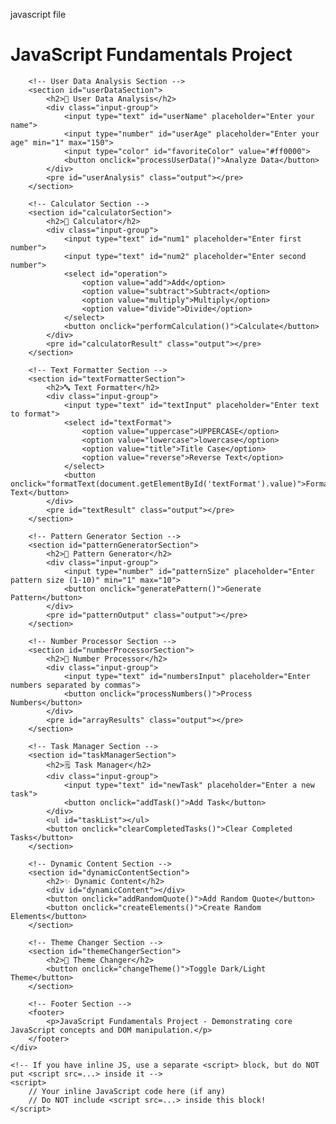  javascript file
 
 <script>
        
        PART 1: JAVASCRIPT BASICS
   
        
        // Variables to store user data
        let userData = {
            name: '',
            age: 0,
            favoriteColor: '',
            isAdult: false
        };

        /**
         * Function to process and analyze user input data
         * Demonstrates variables, data types, operators, and conditionals
         */
        function processUserData() {
            // Get user input values
            const nameInput = document.getElementById('userName').value;
            const ageInput = document.getElementById('userAge').value;
            const colorInput = document.getElementById('favoriteColor').value;
            
            // Input validation using conditionals
            if (!nameInput.trim()) {
                displayError('userAnalysis', 'Please enter your name!');
                return;
            }
            
            if (!ageInput || ageInput < 1 || ageInput > 150) {
                displayError('userAnalysis', 'Please enter a valid age (1-150)!');
                return;
            }
            
            if (!colorInput) {
                displayError('userAnalysis', 'Please select your favorite color!');
                return;
            }
            
            // Store data in variables
            userData.name = nameInput.trim();
            userData.age = parseInt(ageInput);
            userData.favoriteColor = colorInput;
            userData.isAdult = userData.age >= 18; // Boolean operator
            
            // Process data using conditionals and operators
            let ageCategory = '';
            if (userData.age < 13) {
                ageCategory = 'child';
            } else if (userData.age < 18) {
                ageCategory = 'teenager';
            } else if (userData.age < 65) {
                ageCategory = 'adult';
            } else {
                ageCategory = 'senior';
            }
            
            // Create personalized message using template literals
            const analysis = `
🎉 Hello ${userData.name}!

📊 Your Profile Analysis:
• Age: ${userData.age} years old (${ageCategory})
• Adult Status: ${userData.isAdult ? 'Yes' : 'No'}
• Favorite Color: ${userData.favoriteColor}
• Birth Year: ${new Date().getFullYear() - userData.age}

🎨 Color Personality:
${getColorPersonality(userData.favoriteColor)}

💡 Fun Fact: You've been alive for approximately ${userData.age * 365} days!
            `;
            
            displaySuccess('userAnalysis', analysis);
            console.log('User data processed:', userData);
        }

        // ===========================================
        // PART 2: JAVASCRIPT FUNCTIONS
        // ===========================================
        
        /**
         * Function 1: Calculator with multiple operations
         * Demonstrates function parameters, return values, and switch statements
         */
        function calculate(num1, num2, operation) {
            // Convert strings to numbers
            const a = parseFloat(num1);
            const b = parseFloat(num2);
            
            // Input validation
            if (isNaN(a) || isNaN(b)) {
                return { error: 'Please enter valid numbers!' };
            }
            
            // Switch statement for different operations
            switch (operation) {
                case 'add':
                    return { result: a + b, formula: `${a} + ${b} = ${a + b}` };
                case 'subtract':
                    return { result: a - b, formula: `${a} - ${b} = ${a - b}` };
                case 'multiply':
                    return { result: a * b, formula: `${a} × ${b} = ${a * b}` };
                case 'divide':
                    if (b === 0) {
                        return { error: 'Cannot divide by zero!' };
                    }
                    return { result: a / b, formula: `${a} ÷ ${b} = ${(a / b).toFixed(2)}` };
                default:
                    return { error: 'Invalid operation!' };
            }
        }
        
        /**
         * Function to handle calculator button click
         */
        function performCalculation() {
            const num1 = document.getElementById('num1').value;
            const num2 = document.getElementById('num2').value;
            const operation = document.getElementById('operation').value;
            
            const result = calculate(num1, num2, operation);
            
            if (result.error) {
                displayError('calculatorResult', result.error);
            } else {
                displaySuccess('calculatorResult', `✅ ${result.formula}\nResult: ${result.result}`);
            }
        }
        
        /**
         * Function 2: Text formatter with multiple transformation options
         * Demonstrates string methods and function overloading concept
         */
        function transformText(text, format) {
            if (!text || text.trim() === '') {
                return { error: 'Please enter some text!' };
            }
            
            switch (format) {
                case 'uppercase':
                    return { result: text.toUpperCase(), description: 'Converted to UPPERCASE' };
                case 'lowercase':
                    return { result: text.toLowerCase(), description: 'Converted to lowercase' };
                case 'title':
                    return { 
                        result: text.toLowerCase().replace(/\b\w/g, char => char.toUpperCase()),
                        description: 'Converted to Title Case'
                    };
                case 'reverse':
                    return { 
                        result: text.split('').reverse().join(''),
                        description: 'Text reversed'
                    };
                default:
                    return { error: 'Invalid format!' };
            }
        }
        
        /**
         * Function to handle text formatting
         */
        function formatText(format) {
            const text = document.getElementById('textInput').value;
            const result = transformText(text, format);
            
            if (result.error) {
                displayError('textResult', result.error);
            } else {
                const output = `${result.description}:\n"${result.result}"`;
                displaySuccess('textResult', output);
            }
        }
        
        /**
         * Helper function: Get color personality description
         */
        function getColorPersonality(color) {
            const personalities = {
                red: 'Passionate and energetic! You love excitement and adventure.',
                blue: 'Calm and trustworthy! You value peace and stability.',
                green: 'Natural and balanced! You appreciate growth and harmony.',
                purple: 'Creative and mysterious! You have a unique perspective.',
                orange: 'Enthusiastic and friendly! You bring joy to others.'
            };
            
            return personalities[color] || 'You have excellent taste in colors!';
        }

        // ===========================================
        // PART 3: JAVASCRIPT LOOPS
        // ===========================================
        
        /**
         * Loop Example 1: For loop to generate patterns
         */
        function generatePattern() {
            const size = parseInt(document.getElementById('patternSize').value);
            
            if (!size || size < 1 || size > 10) {
                displayError('patternOutput', 'Please enter a valid size (1-10)!');
                return;
            }
            
            let pattern = '';
            
            // Nested for loops to create a triangle pattern
            for (let i = 1; i <= size; i++) {
                // Add spaces for centering
                for (let j = 1; j <= size - i; j++) {
                    pattern += ' ';
                }
                // Add stars
                for (let k = 1; k <= 2 * i - 1; k++) {
                    pattern += '*';
                }
                pattern += '\n';
            }
            
            const output = `Generated ${size}-level triangle pattern:\n\n${pattern}`;
            displaySuccess('patternOutput', output);
            console.log('Pattern generated with nested for loops');
        }
        
        /**
         * Loop Example 2: While loop for counter
         */
        let counterValue = 0;
        let counterInterval = null;
        
        function startCounter() {
            if (counterInterval) return; // Prevent multiple intervals
            
            counterInterval = setInterval(() => {
                counterValue++;
                document.getElementById('counterDisplay').textContent = counterValue;
                
                // Stop automatically at 100 (while loop concept)
                if (counterValue >= 100) {
                    stopCounter();
                    displaySuccess('counterDisplay', '🎉 Counter reached 100!');
                }
            }, 100);
            
            console.log('Counter started using while loop concept');
        }
        
        function stopCounter() {
            if (counterInterval) {
                clearInterval(counterInterval);
                counterInterval = null;
            }
        }
        
        function resetCounter() {
            stopCounter();
            counterValue = 0;
            document.getElementById('counterDisplay').textContent = '0';
        }
        
        /**
         * Loop Example 3: forEach loop for array processing
         */
        function processNumbers() {
            const input = document.getElementById('numbersInput').value;
            
            if (!input.trim()) {
                displayError('arrayResults', 'Please enter some numbers!');
                return;
            }
            
            // Convert input to array of numbers
            const numbers = input.split(',').map(num => parseFloat(num.trim())).filter(num => !isNaN(num));
            
            if (numbers.length === 0) {
                displayError('arrayResults', 'Please enter valid numbers separated by commas!');
                return;
            }
            
            let sum = 0;
            let product = 1;
            let evens = [];
            let odds = [];
            
            // Using forEach loop to process each number
            numbers.forEach((num, index) => {
                sum += num; // Calculate sum
                product *= num; // Calculate product
                
                // Separate evens and odds
                if (num % 2 === 0) {
                    evens.push(num);
                } else {
                    odds.push(num);
                }
                
                console.log(`Processing number ${index + 1}: ${num}`);
            });
            
            const average = sum / numbers.length;
            
            const results = `
📊 Array Processing Results:
• Original Array: [${numbers.join(', ')}]
• Length: ${numbers.length} numbers
• Sum: ${sum}
• Average: ${average.toFixed(2)}
• Product: ${product}
• Even Numbers: [${evens.join(', ') || 'none'}]
• Odd Numbers: [${odds.join(', ') || 'none'}]
• Min Value: ${Math.min(...numbers)}
• Max Value: ${Math.max(...numbers)}
            `;
            
            displaySuccess('arrayResults', results);
        }

        // ===========================================
        // PART 4: DOM MANIPULATION
        // ===========================================
        
        // Array to store tasks
        let tasks = [];
        let taskIdCounter = 0;
        
        /**
         * DOM Interaction 1: Add new task to the list
         */
        function addTask() {
            const taskInput = document.getElementById('newTask');
            const taskText = taskInput.value.trim();
            
            if (!taskText) {
                displayError('newTask', 'Please enter a task!');
                return;
            }
            
            // Create task object
            const task = {
                id: ++taskIdCounter,
                text: taskText,
                completed: false,
                createdAt: new Date().toLocaleTimeString()
            };
            
            // Add to tasks array
            tasks.push(task);
            
            // Clear input
            taskInput.value = '';
            
            // Update DOM
            renderTasks();
            console.log('Task added:', task);
        }
        
        /**
         * DOM Interaction 2: Render tasks dynamically
         */
        function renderTasks() {
            const taskList = document.getElementById('taskList');
            taskList.innerHTML = ''; // Clear existing content
            
            // Loop through tasks and create DOM elements
            tasks.forEach(task => {
                const listItem = document.createElement('li');
                listItem.className = `task-item ${task.completed ? 'completed' : ''}`;
                listItem.innerHTML = `
                    <strong>${task.text}</strong>
                    <small style="display: block; color: #666; margin-top: 5px;">
                        Created: ${task.createdAt} | ID: ${task.id}
                    </small>
                `;
                
                // Add click event listener to toggle completion
                listItem.addEventListener('click', () => toggleTask(task.id));
                
                // Add animation class
                listItem.classList.add('fade-in');
                
                taskList.appendChild(listItem);
            });
            
            // Update task statistics
            updateTaskStats();
        }
        
        /**
         * DOM Interaction 3: Toggle task completion status
         */
        function toggleTask(taskId) {
            // Find and toggle task
            const task = tasks.find(t => t.id === taskId);
            if (task) {
                task.completed = !task.completed;
                renderTasks(); // Re-render to show changes
                console.log(`Task ${taskId} toggled:`, task.completed);
            }
        }
        
        /**
         * Clear completed tasks
         */
        function clearCompletedTasks() {
            const initialLength = tasks.length;
            tasks = tasks.filter(task => !task.completed);
            const removedCount = initialLength - tasks.length;
            
            if (removedCount > 0) {
                renderTasks();
                console.log(`Removed ${removedCount} completed tasks`);
            }
        }
        
        /**
         * Update task statistics
         */
        function updateTaskStats() {
            const total = tasks.length;
            const completed = tasks.filter(task => task.completed).length;
            const remaining = total - completed;
            
            console.log(`Task Stats - Total: ${total}, Completed: ${completed}, Remaining: ${remaining}`);
        }
        
        /**
         * DOM Interaction 4: Add random inspirational quotes
         */
        function addRandomQuote() {
            const quotes = [
                "The best way to predict the future is to create it. - Peter Drucker",
                "Code is like humor. When you have to explain it, it's bad. - Cory House",
                "Learning never exhausts the mind. - Leonardo da Vinci",
                "The only way to do great work is to love what you do. - Steve Jobs",
                "Innovation distinguishes between a leader and a follower. - Steve Jobs"
            ];
            
            const randomQuote = quotes[Math.floor(Math.random() * quotes.length)];
            
            // Create new quote element
            const quoteElement = document.createElement('div');
            quoteElement.style.cssText = `
                background: linear-gradient(45deg, #667eea, #764ba2);
                color: white;
                padding: 20px;
                margin: 15px 0;
                border-radius: 10px;
                font-style: italic;
                text-align: center;
                animation: fadeIn 0.5s ease-in;
            `;
            quoteElement.innerHTML = `<p>"${randomQuote}"</p>`;
            
            // Add to dynamic content area
            document.getElementById('dynamicContent').appendChild(quoteElement);
            console.log('Random quote added:', randomQuote);
        }
        
        /**
         * DOM Interaction 5: Toggle between light and dark theme
         */
        let isDarkTheme = false;
        
        function changeTheme() {
            const container = document.querySelector('.container');
            
            if (!isDarkTheme) {
                // Switch to dark theme
                container.style.background = 'rgba(45, 55, 72, 0.95)';
                container.style.color = '#e2e8f0';
                document.body.style.background = 'linear-gradient(135deg, #2d3748 0%, #4a5568 100%)';
                isDarkTheme = true;
                console.log('Switched to dark theme');
            } else {
                // Switch back to light theme
                container.style.background = 'rgba(255, 255, 255, 0.95)';
                container.style.color = '#333';
                document.body.style.background = 'linear-gradient(135deg, #667eea 0%, #764ba2 100%)';
                isDarkTheme = false;
                console.log('Switched to light theme');
            }
        }
        
        /**
         * DOM Interaction 6: Create new elements dynamically
         */
        function createElements() {
            const dynamicContent = document.getElementById('dynamicContent');
            
            // Create a container for new elements
            const elementContainer = document.createElement('div');
            elementContainer.style.cssText = `
                background: #f0fff4;
                border: 2px solid #48bb78;
                border-radius: 10px;
                padding: 20px;
                margin: 15px 0;
            `;
            
            // Create different types of elements
            const heading = document.createElement('h4');
            heading.textContent = '🎨 Dynamically Created Elements';
            heading.style.color = '#38a169';
            
            const paragraph = document.createElement('p');
            paragraph.innerHTML = `
                Created at: <strong>${new Date().toLocaleString()}</strong><br>
                Random number: <strong>${Math.floor(Math.random() * 1000)}</strong>
            `;
            
            const button = document.createElement('button');
            button.textContent = 'Remove This Element';
            button.style.background = '#e53e3e';
            button.onclick = () => elementContainer.remove();
            
            // Append elements
            elementContainer.appendChild(heading);
            elementContainer.appendChild(paragraph);
            elementContainer.appendChild(button);
            dynamicContent.appendChild(elementContainer);
            
            console.log('New elements created dynamically');
        }
        
        // ===========================================
        // UTILITY FUNCTIONS
        // ===========================================
        
        /**
         * Display error message in specified element
         */
        function displayError(elementId, message) {
            const element = document.getElementById(elementId);
            element.className = 'output error';
            element.textContent = `❌ ${message}`;
        }
        
        /**
         * Display success message in specified element
         */
        function displaySuccess(elementId, message) {
            const element = document.getElementById(elementId);
            element.className = 'output success';
            element.textContent = message;
        }
        
        // ===========================================
        // EVENT LISTENERS AND INITIALIZATION
        // ===========================================
        
        // Add keyboard event listeners for better UX
        document.addEventListener('DOMContentLoaded', function() {
            console.log('🚀 JavaScript Fundamentals Project Loaded!');
            console.log('This project demonstrates:');
            console.log('✅ Variables, data types, and conditionals');
            console.log('✅ Custom functions with parameters and return values');
            console.log('✅ For loops, while loops, and forEach iterations');
            console.log('✅ DOM element selection, creation, and manipulation');
            console.log('✅ Event handling and dynamic content updates');
            
            // Add Enter key support for inputs
            document.getElementById('newTask').addEventListener('keypress', function(e) {
                if (e.key === 'Enter') {
                    addTask();
                }
            });
            
            document.getElementById('userName').addEventListener('keypress', function(e) {
                if (e.key === 'Enter') {
                    processUserData();
                }
            });
            
            document.getElementById('numbersInput').addEventListener('keypress', function(e) {
                if (e.key === 'Enter') {
                    processNumbers();
                }
            });
        });
html file

  <!DOCTYPE html>
<html lang="en">
<head>
    <meta charset="UTF-8">
    <meta name="viewport" content="width=device-width, initial-scale=1.0">
    <title>JavaScript Fundamentals Project</title>
   \\
    <script src="js/script.js"></script>
</head>
<body>
    <div class="container">
        <h1>JavaScript Fundamentals Project</h1>
        
        <!-- User Data Analysis Section -->
        <section id="userDataSection">
            <h2>👤 User Data Analysis</h2>
            <div class="input-group">
                <input type="text" id="userName" placeholder="Enter your name">
                <input type="number" id="userAge" placeholder="Enter your age" min="1" max="150">
                <input type="color" id="favoriteColor" value="#ff0000">
                <button onclick="processUserData()">Analyze Data</button>
            </div>
            <pre id="userAnalysis" class="output"></pre>
        </section>
        
        <!-- Calculator Section -->
        <section id="calculatorSection">
            <h2>🧮 Calculator</h2>
            <div class="input-group">
                <input type="text" id="num1" placeholder="Enter first number">
                <input type="text" id="num2" placeholder="Enter second number">
                <select id="operation">
                    <option value="add">Add</option>
                    <option value="subtract">Subtract</option>
                    <option value="multiply">Multiply</option>
                    <option value="divide">Divide</option>
                </select>
                <button onclick="performCalculation()">Calculate</button>
            </div>
            <pre id="calculatorResult" class="output"></pre>
        </section>
        
        <!-- Text Formatter Section -->
        <section id="textFormatterSection">
            <h2>🔤 Text Formatter</h2>
            <div class="input-group">
                <input type="text" id="textInput" placeholder="Enter text to format">
                <select id="textFormat">
                    <option value="uppercase">UPPERCASE</option>
                    <option value="lowercase">lowercase</option>
                    <option value="title">Title Case</option>
                    <option value="reverse">Reverse Text</option>
                </select>
                <button onclick="formatText(document.getElementById('textFormat').value)">Format Text</button>
            </div>
            <pre id="textResult" class="output"></pre>
        </section>
        
        <!-- Pattern Generator Section -->
        <section id="patternGeneratorSection">
            <h2>🔶 Pattern Generator</h2>
            <div class="input-group">
                <input type="number" id="patternSize" placeholder="Enter pattern size (1-10)" min="1" max="10">
                <button onclick="generatePattern()">Generate Pattern</button>
            </div>
            <pre id="patternOutput" class="output"></pre>
        </section>
        
        <!-- Number Processor Section -->
        <section id="numberProcessorSection">
            <h2>🔢 Number Processor</h2>
            <div class="input-group">
                <input type="text" id="numbersInput" placeholder="Enter numbers separated by commas">
                <button onclick="processNumbers()">Process Numbers</button>
            </div>
            <pre id="arrayResults" class="output"></pre>
        </section>
        
        <!-- Task Manager Section -->
        <section id="taskManagerSection">
            <h2>🗒️ Task Manager</h2>
            <div class="input-group">
                <input type="text" id="newTask" placeholder="Enter a new task">
                <button onclick="addTask()">Add Task</button>
            </div>
            <ul id="taskList"></ul>
            <button onclick="clearCompletedTasks()">Clear Completed Tasks</button>
        </section>
        
        <!-- Dynamic Content Section -->
        <section id="dynamicContentSection">
            <h2>✨ Dynamic Content</h2>
            <div id="dynamicContent"></div>
            <button onclick="addRandomQuote()">Add Random Quote</button>
            <button onclick="createElements()">Create Random Elements</button>
        </section>
        
        <!-- Theme Changer Section -->
        <section id="themeChangerSection">
            <h2>🎨 Theme Changer</h2>
            <button onclick="changeTheme()">Toggle Dark/Light Theme</button>
        </section>
        
        <!-- Footer Section -->
        <footer>
            <p>JavaScript Fundamentals Project - Demonstrating core JavaScript concepts and DOM manipulation.</p>
        </footer>
    </div>
    
    <!-- If you have inline JS, use a separate <script> block, but do NOT put <script src=...> inside it -->
    <script>
        // Your inline JavaScript code here (if any)
        // Do NOT include <script src=...> inside this block!
    </script>
</body>
</html>

